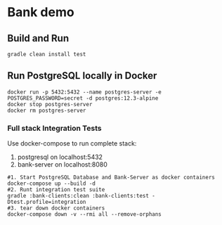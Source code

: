 # Bank demo


## Build and Run
```
gradle clean install test
```

## Run PostgreSQL locally in Docker
```
docker run -p 5432:5432 --name postgres-server -e POSTGRES_PASSWORD=secret -d postgres:12.3-alpine
docker stop postgres-server
docker rm postgres-server
```

### Full stack Integration Tests
Use docker-compose to run complete stack:
1. postgresql on localhost:5432
2. bank-server on localhost:8080
```
#1. Start PostgreSQL Database and Bank-Server as docker containers 
docker-compose up --build -d
#2. Runt integration test suite
gradle :bank-clients:clean :bank-clients:test -Dtest.profile=integration
#3. tear down docker containers
docker-compose down -v --rmi all --remove-orphans
```